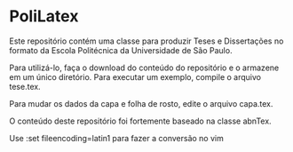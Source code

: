 # PoliLatex

Este repositório contém uma classe para produzir Teses e Dissertações no formato da Escola Politécnica da Universidade de São Paulo.

Para utilizá-lo, faça o download do conteúdo do repositório e o armazene em um único diretório. Para executar um exemplo, compile o arquivo tese.tex.

Para mudar os dados da capa e folha de rosto, edite o arquivo capa.tex.

O conteúdo deste repositório foi fortemente baseado na classe abnTex. 

Use :set fileencoding=latin1 para fazer a conversão no vim
